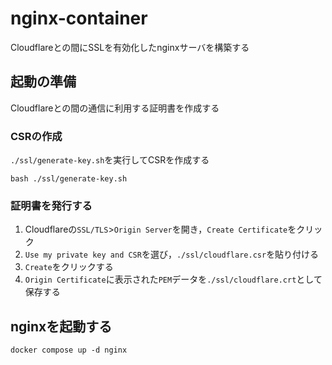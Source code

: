 # nginx-container

Cloudflareとの間にSSLを有効化したnginxサーバを構築する

## 起動の準備

Cloudflareとの間の通信に利用する証明書を作成する

### CSRの作成

`./ssl/generate-key.sh`を実行してCSRを作成する

```shell
bash ./ssl/generate-key.sh
```

### 証明書を発行する

1. Cloudflareの`SSL/TLS`>`Origin Server`を開き，`Create Certificate`をクリック
1. `Use my private key and CSR`を選び，`./ssl/cloudflare.csr`を貼り付ける
1. `Create`をクリックする
1. `Origin Certificate`に表示された`PEM`データを`./ssl/cloudflare.crt`として保存する

## nginxを起動する

```shell
docker compose up -d nginx
```